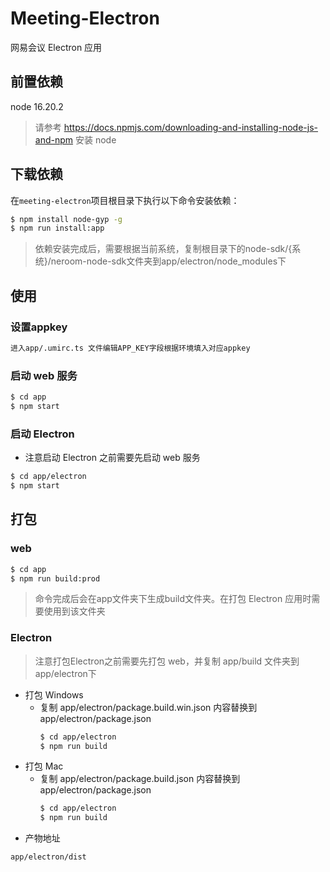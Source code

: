 # Meeting-Electron

网易会议 Electron 应用

## 前置依赖
node 16.20.2
> 请参考 https://docs.npmjs.com/downloading-and-installing-node-js-and-npm 安装 node

## 下载依赖

在`meeting-electron`项目根目录下执行以下命令安装依赖：

```bash
$ npm install node-gyp -g
$ npm run install:app
```

> 依赖安装完成后，需要根据当前系统，复制根目录下的node-sdk/{系统}/neroom-node-sdk文件夹到app/electron/node_modules下

## 使用

### 设置appkey
```html
进入app/.umirc.ts 文件编辑APP_KEY字段根据环境填入对应appkey
```

### 启动 web 服务

```bash
$ cd app
$ npm start
```

### 启动 Electron

- 注意启动 Electron 之前需要先启动 web 服务

```bash
$ cd app/electron
$ npm start
```

## 打包

### web

```bash
$ cd app
$ npm run build:prod
```

> 命令完成后会在app文件夹下生成build文件夹。在打包 Electron 应用时需要使用到该文件夹

### Electron
> 注意打包Electron之前需要先打包 web，并复制 app/build 文件夹到 app/electron下
- 打包 Windows
  - 复制 app/electron/package.build.win.json 内容替换到 app/electron/package.json
    ```bash
    $ cd app/electron
    $ npm run build
    ```
- 打包 Mac
  - 复制 app/electron/package.build.json 内容替换到 app/electron/package.json
    ```bash
    $ cd app/electron
    $ npm run build
    ```
- 产物地址
```html
app/electron/dist
```
